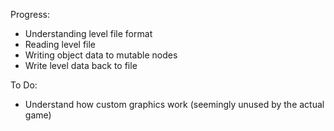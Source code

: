 Progress:
- Understanding level file format
- Reading level file
- Writing object data to mutable nodes
- Write level data back to file

To Do:
- Understand how custom graphics work (seemingly unused by the actual game)
